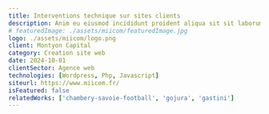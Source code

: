 ```yaml
---
title: Interventions technique sur sites clients
description: Anim eu eiusmod incididunt proident aliqua sit sit laborum. Adipisicing ullamco do fugiat duis reprehenderit deserunt eiusmod quis aliquip elit pariatur.
# featuredImage: ./assets/miicom/featuredImage.jpg
logo: ./assets/miicom/logo.png
client: Montyon Capital
category: Creation site web
date: 2024-10-01
clientSector: Agence web
technologies: [Wordpress, Php, Javascript]
siteurl: https://www.miicom.fr/
isFeatured: false
relatedWorks: ['chambery-savoie-football', 'gojura', 'gastini']
---
```

